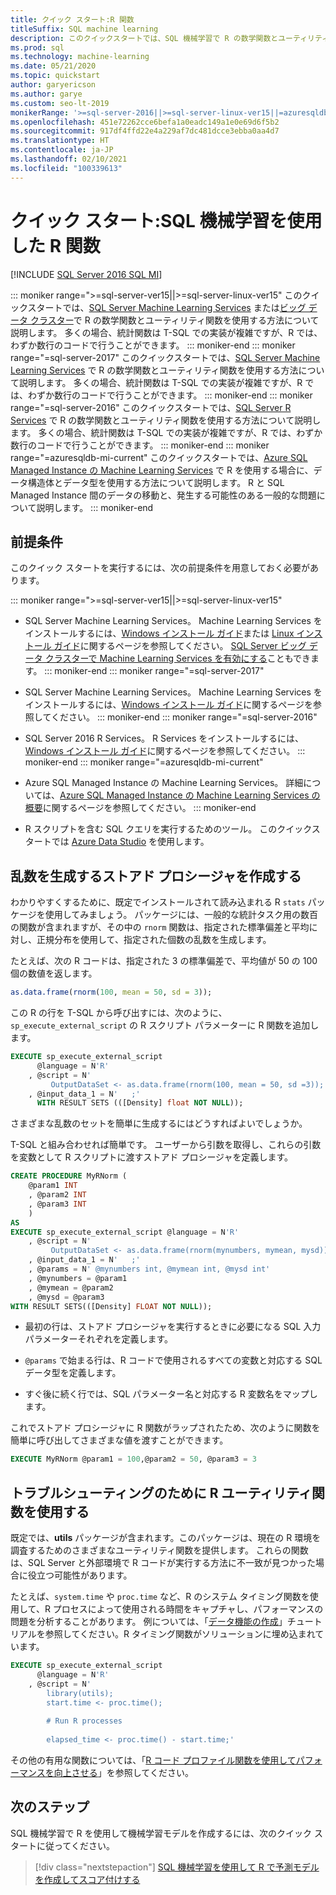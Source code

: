```yaml
---
title: クイック スタート:R 関数
titleSuffix: SQL machine learning
description: このクイックスタートでは、SQL 機械学習で R の数学関数とユーティリティ関数を使用する方法について説明します。
ms.prod: sql
ms.technology: machine-learning
ms.date: 05/21/2020
ms.topic: quickstart
author: garyericson
ms.author: garye
ms.custom: seo-lt-2019
monikerRange: '>=sql-server-2016||>=sql-server-linux-ver15||=azuresqldb-mi-current'
ms.openlocfilehash: 451e72262cce6befa1a0eadc149a1e0e69d6f5b2
ms.sourcegitcommit: 917df4ffd22e4a229af7dc481dcce3ebba0aa4d7
ms.translationtype: HT
ms.contentlocale: ja-JP
ms.lasthandoff: 02/10/2021
ms.locfileid: "100339613"
---
```

# <a name="quickstart-r-functions-with-sql-machine-learning"></a>クイック スタート:SQL 機械学習を使用した R 関数
[!INCLUDE [SQL Server 2016 SQL MI](../../includes/applies-to-version/sqlserver2016-asdbmi.md)]

::: moniker range=">=sql-server-ver15||>=sql-server-linux-ver15"
このクイックスタートでは、[SQL Server Machine Learning Services](../sql-server-machine-learning-services.md) または[ビッグ データ クラスター](../../big-data-cluster/machine-learning-services.md)で R の数学関数とユーティリティ関数を使用する方法について説明します。 多くの場合、統計関数は T-SQL での実装が複雑ですが、R では、わずか数行のコードで行うことができます。
::: moniker-end
::: moniker range="=sql-server-2017"
このクイックスタートでは、[SQL Server Machine Learning Services](../sql-server-machine-learning-services.md) で R の数学関数とユーティリティ関数を使用する方法について説明します。 多くの場合、統計関数は T-SQL での実装が複雑ですが、R では、わずか数行のコードで行うことができます。
::: moniker-end
::: moniker range="=sql-server-2016"
このクイックスタートでは、[SQL Server R Services](../r/sql-server-r-services.md) で R の数学関数とユーティリティ関数を使用する方法について説明します。 多くの場合、統計関数は T-SQL での実装が複雑ですが、R では、わずか数行のコードで行うことができます。
::: moniker-end
::: moniker range="=azuresqldb-mi-current"
このクイックスタートでは、[Azure SQL Managed Instance の Machine Learning Services](/azure/azure-sql/managed-instance/machine-learning-services-overview) で R を使用する場合に、データ構造体とデータ型を使用する方法について説明します。 R と SQL Managed Instance 間のデータの移動と、発生する可能性のある一般的な問題について説明します。
::: moniker-end

## <a name="prerequisites"></a>前提条件

このクイック スタートを実行するには、次の前提条件を用意しておく必要があります。

::: moniker range=">=sql-server-ver15||>=sql-server-linux-ver15"
- SQL Server Machine Learning Services。 Machine Learning Services をインストールするには、[Windows インストール ガイド](../install/sql-machine-learning-services-windows-install.md)または [Linux インストール ガイド](../../linux/sql-server-linux-setup-machine-learning.md?toc=%2Fsql%2Fmachine-learning%2Ftoc.json)に関するページを参照してください。 [SQL Server ビッグ データ クラスターで Machine Learning Services を有効にする](../../big-data-cluster/machine-learning-services.md)こともできます。
::: moniker-end
::: moniker range="=sql-server-2017"
- SQL Server Machine Learning Services。 Machine Learning Services をインストールするには、[Windows インストール ガイド](../install/sql-machine-learning-services-windows-install.md)に関するページを参照してください。 
::: moniker-end
::: moniker range="=sql-server-2016"
- SQL Server 2016 R Services。 R Services をインストールするには、[Windows インストール ガイド](../install/sql-r-services-windows-install.md)に関するページを参照してください。
::: moniker-end
::: moniker range="=azuresqldb-mi-current"
- Azure SQL Managed Instance の Machine Learning Services。 詳細については、[Azure SQL Managed Instance の Machine Learning Services の概要](/azure/azure-sql/managed-instance/machine-learning-services-overview)に関するページを参照してください。
::: moniker-end

- R スクリプトを含む SQL クエリを実行するためのツール。 このクイックスタートでは [Azure Data Studio](../../azure-data-studio/what-is-azure-data-studio.md) を使用します。

## <a name="create-a-stored-procedure-to-generate-random-numbers"></a>乱数を生成するストアド プロシージャを作成する

わかりやすくするために、既定でインストールされて読み込まれる R `stats` パッケージを使用してみましょう。 パッケージには、一般的な統計タスク用の数百の関数が含まれますが、その中の `rnorm` 関数は、指定された標準偏差と平均に対し、正規分布を使用して、指定された個数の乱数を生成します。

たとえば、次の R コードは、指定された 3 の標準偏差で、平均値が 50 の 100 個の数値を返します。

```R
as.data.frame(rnorm(100, mean = 50, sd = 3));
```

この R の行を T-SQL から呼び出すには、次のように、`sp_execute_external_script` の R スクリプト パラメーターに R 関数を追加します。

```sql
EXECUTE sp_execute_external_script
      @language = N'R'
    , @script = N'
         OutputDataSet <- as.data.frame(rnorm(100, mean = 50, sd =3));'
    , @input_data_1 = N'   ;'
      WITH RESULT SETS (([Density] float NOT NULL));
```

さまざまな乱数のセットを簡単に生成するにはどうすればよいでしょうか。

T-SQL と組み合わせれば簡単です。 ユーザーから引数を取得し、これらの引数を変数として R スクリプトに渡すストアド プロシージャを定義します。

```sql
CREATE PROCEDURE MyRNorm (
    @param1 INT
    , @param2 INT
    , @param3 INT
    )
AS
EXECUTE sp_execute_external_script @language = N'R'
    , @script = N'
         OutputDataSet <- as.data.frame(rnorm(mynumbers, mymean, mysd));'
    , @input_data_1 = N'   ;'
    , @params = N' @mynumbers int, @mymean int, @mysd int'
    , @mynumbers = @param1
    , @mymean = @param2
    , @mysd = @param3
WITH RESULT SETS(([Density] FLOAT NOT NULL));
```

- 最初の行は、ストアド プロシージャを実行するときに必要になる SQL 入力パラメーターそれぞれを定義します。

- `@params` で始まる行は、R コードで使用されるすべての変数と対応する SQL データ型を定義します。

- すぐ後に続く行では、SQL パラメーター名と対応する R 変数名をマップします。

これでストアド プロシージャに R 関数がラップされたため、次のように関数を簡単に呼び出してさまざまな値を渡すことができます。

```sql
EXECUTE MyRNorm @param1 = 100,@param2 = 50, @param3 = 3
```

## <a name="use-r-utility-functions-for-troubleshooting"></a>トラブルシューティングのために R ユーティリティ関数を使用する

既定では、**utils** パッケージが含まれます。このパッケージは、現在の R 環境を調査するためのさまざまなユーティリティ関数を提供します。 これらの関数は、SQL Server と外部環境で R コードが実行する方法に不一致が見つかった場合に役立つ可能性があります。

たとえば、`system.time` や `proc.time` など、R のシステム タイミング関数を使用して、R プロセスによって使用される時間をキャプチャし、パフォーマンスの問題を分析することがあります。 例については、「[データ機能の作成](../tutorials/walkthrough-create-data-features.md)」チュートリアルを参照してください。R タイミング関数がソリューションに埋め込まれています。

```sql
EXECUTE sp_execute_external_script
      @language = N'R'
    , @script = N'
        library(utils);
        start.time <- proc.time();
        
        # Run R processes
        
        elapsed_time <- proc.time() - start.time;'
```

その他の有用な関数については、「[R コード プロファイル関数を使用してパフォーマンスを向上させる](../r/using-r-code-profiling-functions.md)」を参照してください。

## <a name="next-steps"></a>次のステップ

SQL 機械学習で R を使用して機械学習モデルを作成するには、次のクイック スタートに従ってください。

> [!div class="nextstepaction"]
> [SQL 機械学習を使用して R で予測モデルを作成してスコア付けする](quickstart-r-train-score-model.md)